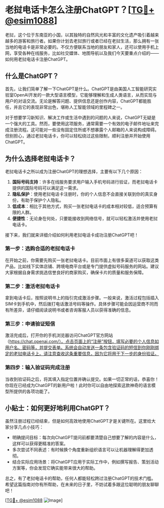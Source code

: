 # 老挝电话卡怎么注册ChatGPT？[[TG💪+ @esim1088](https://t.me/s/esim1088)]

老挝，这个位于东南亚的小国，以其独特的自然风光和丰富的文化遗产吸引着越来越多的游客和旅行者。如果你计划去老挝旅行或者已经在老挝生活，那么拥有一张当地的电话卡是非常必要的。不仅方便联系当地的朋友和家人，还可以使用手机上网，享受各种在线服务，比如社交媒体、地图导航以及我们今天要重点介绍的——如何用老挝电话卡注册ChatGPT。

## 什么是ChatGPT？

首先，让我们简单了解一下ChatGPT是什么。ChatGPT是由美国人工智能研究实验室OpenAI开发的一款大型语言模型，它能够理解和生成人类语言，从而实现与用户的对话交流。无论是解答问题、提供信息还是创作内容，ChatGPT都能胜任，并且它的表现非常出色，堪称人工智能领域的里程碑之一。

对于想要学习新知识、解决工作或生活中遇到的问题的人来说，ChatGPT无疑是一个强大的工具。然而，要使用这项服务，通常需要一个有效的电子邮件地址来完成注册流程。这可能对一些没有固定住所或不想暴露个人邮箱的人来说构成障碍。但别担心，通过老挝电话卡，你可以轻松绕过这些限制，顺利注册并开始使用ChatGPT。

## 为什么选择老挝电话卡？

老挝电话卡之所以成为注册ChatGPT的理想选择，主要有以下几个原因：

1. **国际号码支持**：许多在线服务要求用户输入手机号码进行验证，而老挝电话卡提供的国际号码可以满足这一需求。
2. **隐私保护**：使用老挝电话卡注册时，你的个人信息不会直接关联到你的真实身份，有助于保护个人隐私。
3. **低成本**：相比于其他方式，购买一张老挝电话卡的成本相对较低，适合预算有限的人群。
4. **便捷性**：无论身在何处，只要能接收到网络信号，就可以轻松激活并使用老挝电话卡。

接下来，我们就来详细介绍如何利用老挝电话卡成功注册ChatGPT吧！

### 第一步：选购合适的老挝电话卡

在开始之前，你需要先购买一张老挝电话卡。目前市面上有很多渠道可以获取这类产品，比如线下实体店铺、跨境电商平台或是专门提供虚拟号码服务的网站。建议大家根据自身需求挑选信誉良好的商家购买，确保卡片的质量和服务保障。

### 第二步：激活老挝电话卡

拿到电话卡后，按照说明书上的指引完成激活步骤。一般来说，激活过程包括插入SIM卡到手机中，然后拨打电话激活号码等操作。具体步骤可能会因运营商不同而有所差异，请仔细阅读说明书或者咨询客服人员以获得准确的信息。

### 第三步：申请验证短信

激活完成后，打开你的手机浏览器访问ChatGPT官方网站（https://chat.openai.com/）。点击页面上的“注册”按钮，填写必要的个人信息如用户名、密码等，并提交表单。系统会自动发送一条包含验证码的短信到你刚刚绑定的老挝电话卡上。请注意查收这条重要信息，因为它将用于下一步的身份验证。

### 第四步：输入验证码完成注册

当收到验证码之后，将其填入指定位置并确认提交。如果一切正常的话，恭喜你！你现在已经成为ChatGPT的新用户啦！此时你可以自由地探索这款神奇的语言模型所提供的各项功能了。

## 小贴士：如何更好地利用ChatGPT？

虽然注册过程已经结束，但是如何高效地使用ChatGPT才是关键所在。这里给大家分享几点小技巧：

- 明确提问目标：每次向ChatGPT提问前都要清楚自己想要了解的内容是什么，这样可以获得更精准的答案。
- 多次尝试不同表述：有时候换个角度重新组织语言可以让机器理解得更加透彻。
- 结合实际应用场景：将ChatGPT应用于实际工作中，例如撰写报告、策划活动方案等，你会发现它确实能带来很大的帮助。

总之，有了老挝电话卡的帮助，任何人都能轻松跨过注册ChatGPT的技术门槛。希望这篇指南对你有所帮助，在未来的日子里，不妨试着多跟这位聪明的朋友聊聊吧！

[[TG💪+ @esim1088](https://t.me/s/esim1088) ![Image](https://i.postimg.cc/4NQfJmqS/Snipaste-2025-05-13-00-14-12.png)]